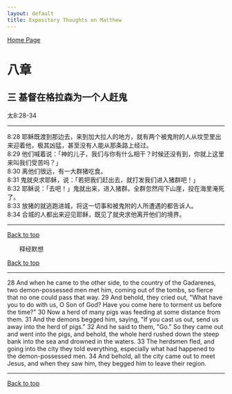 ```yaml
---
layout: default
title: Expository Thoughts on Matthew
---
```

[ Home Page ]({{site.baseurl}}/index) <br>

<a name="0"></a>
# 八章 

## 三 基督在格拉森为一个人赶鬼

太8:28-34

***

8:28 耶稣既渡到那边去，来到加大拉人的地方，就有两个被鬼附的人从坟茔里出来迎着他，极其凶猛，甚至没有人能从那条路上经过。<br>
8:29 他们喊着说：「神的儿子，我们与你有什么相干？时候还没有到，你就上这里来叫我们受苦吗？」<br>
8:30 离他们很远，有一大群猪吃食。<br>
8:31 鬼就央求耶稣，说：「若把我们赶出去，就打发我们进入猪群吧！」<br>
8:32 耶稣说：「去吧！」鬼就出来，进入猪群。全群忽然闯下山崖，投在海里淹死了。<br>
8:33 放猪的就逃跑进城，将这一切事和被鬼附的人所遭遇的都告诉人。<br>
8:34 合城的人都出来迎见耶稣，既见了就央求他离开他们的境界。<br>

***

[Back to top](#0)

&emsp;&emsp;释经默想

[Back to top](#0)

***

28 And when he came to the other side, to the country of the Gadarenes, two demon-possessed men met him, coming out of the tombs, so fierce that no one could pass that way. 29 And behold, they cried out, "What have you to do with us, O Son of God? Have you come here to torment us before the time?" 30 Now a herd of many pigs was feeding at some distance from them. 31 And the demons begged him, saying, "If you cast us out, send us away into the herd of pigs." 32 And he said to them, "Go." So they came out and went into the pigs, and behold, the whole herd rushed down the steep bank into the sea and drowned in the waters. 33 The herdsmen fled, and going into the city they told everything, especially what had happened to the demon-possessed men. 34 And behold, all the city came out to meet Jesus, and when they saw him, they begged him to leave their region.

***

[Back to top](#0)
